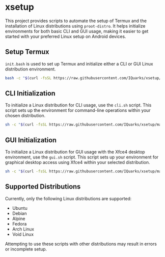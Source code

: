 # xsetup

This project provides scripts to automate the setup of Termux and the installation of Linux distributions using `proot-distro`. It helps initialize environments for both basic CLI and GUI usage, making it easier to get started with your preferred Linux setup on Android devices.

## Setup Termux

`init.bash` is used to set up Termux and initialize either a CLI or GUI Linux distribution environment.

```bash
bash -c "$(curl -fsSL https://raw.githubusercontent.com/IQuarks/xsetup/main/init.bash)"
```

## CLI Initialization

To initialize a Linux distribution for CLI usage, use the `cli.sh` script. This script sets up the environment for command-line operations within your chosen distribution.

```sh
sh -c "$(curl -fsSL https://raw.githubusercontent.com/IQuarks/xsetup/main/cli.sh)"
```

## GUI Initialization

To initialize a Linux distribution for GUI usage with the Xfce4 desktop environment, use the `gui.sh` script. This script sets up your environment for graphical desktop access using Xfce4 within your selected distribution.

```sh
sh -c "$(curl -fsSL https://raw.githubusercontent.com/IQuarks/xsetup/main/gui.sh)"
```

## Supported Distributions

Currently, only the following Linux distributions are supported:

- Ubuntu
- Debian
- Alpine
- Fedora
- Arch Linux
- Void Linux

Attempting to use these scripts with other distributions may result in errors or incomplete setup.
